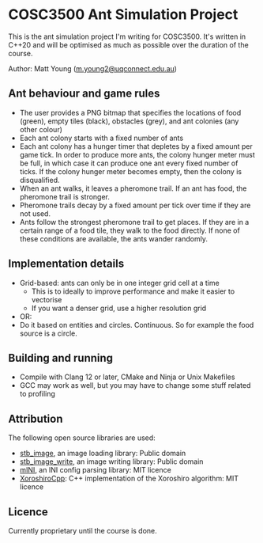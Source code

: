 # COSC3500 Ant Simulation Project
This is the ant simulation project I'm writing for COSC3500. It's written in C++20 and will be optimised
as much as possible over the duration of the course.

Author: Matt Young (m.young2@uqconnect.edu.au)

## Ant behaviour and game rules
- The user provides a PNG bitmap that specifies the locations of food (green), empty tiles (black), obstacles (grey), 
and ant colonies (any other colour)
- Each ant colony starts with a fixed number of ants
- Each ant colony has a hunger timer that depletes by a fixed amount per game tick. In order to produce
more ants, the colony hunger meter must be full, in which case it can produce one ant every fixed number
of ticks. If the colony hunger meter becomes empty, then the colony is disqualified.
- When an ant walks, it leaves a pheromone trail. If an ant has food, the pheromone trail is stronger.
- Pheromone trails decay by a fixed amount per tick over time if they are not used.
- Ants follow the strongest pheromone trail to get places. If they are in a certain range of a food tile, they walk
to the food directly. If none of these conditions are available, the ants wander randomly.

## Implementation details
- Grid-based: ants can only be in one integer grid cell at a time
  - This is to ideally to improve performance and make it easier to vectorise
  - If you want a denser grid, use a higher resolution grid
- OR:
- Do it based on entities and circles. Continuous. So for example the food source is a circle.

## Building and running
- Compile with Clang 12 or later, CMake and Ninja or Unix Makefiles
- GCC may work as well, but you may have to change some stuff related to profiling

## Attribution
The following open source libraries are used:

- [stb_image](https://github.com/nothings/stb/blob/master/stb_image.h), an image loading library: Public domain
- [stb_image_write](https://github.com/nothings/stb/blob/master/stb_image_write.h), an image writing library: Public domain
- [mINI](https://github.com/pulzed/mINI), an INI config parsing library: MIT licence
- [XoroshiroCpp](https://github.com/Reputeless/Xoshiro-cpp): C++ implementation of the Xoroshiro algorithm: MIT licence

## Licence
Currently proprietary until the course is done.